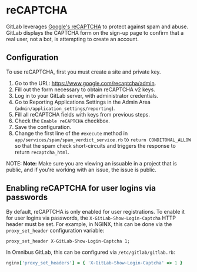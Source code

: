 # reCAPTCHA

GitLab leverages [Google's reCAPTCHA](https://www.google.com/recaptcha/intro/index.html)
to protect against spam and abuse. GitLab displays the CAPTCHA form on the sign-up page
to confirm that a real user, not a bot, is attempting to create an account.

## Configuration

To use reCAPTCHA, first you must create a site and private key.

1. Go to the URL: <https://www.google.com/recaptcha/admin>.
1. Fill out the form necessary to obtain reCAPTCHA v2 keys.
1. Log in to your GitLab server, with administrator credentials.
1. Go to Reporting Applications Settings in the Admin Area (`admin/application_settings/reporting`).
1. Fill all reCAPTCHA fields with keys from previous steps.
1. Check the `Enable reCAPTCHA` checkbox.
1. Save the configuration.
1. Change the first line of the `#execute` method in `app/services/spam/spam_verdict_service.rb`
   to `return CONDITONAL_ALLOW` so that the spam check short-circuits and triggers the response to
   return `recaptcha_html`.

NOTE: **Note:**
Make sure you are viewing an issuable in a project that is public, and if you're working with an issue, the issue is public.

## Enabling reCAPTCHA for user logins via passwords

By default, reCAPTCHA is only enabled for user registrations. To enable it for
user logins via passwords, the `X-GitLab-Show-Login-Captcha` HTTP header must
be set. For example, in NGINX, this can be done via the `proxy_set_header`
configuration variable:

```nginx
proxy_set_header X-GitLab-Show-Login-Captcha 1;
```

In Omnibus GitLab, this can be configured via `/etc/gitlab/gitlab.rb`:

```ruby
nginx['proxy_set_headers'] = { 'X-GitLab-Show-Login-Captcha' => 1 }
```
